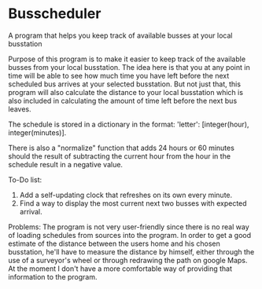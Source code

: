 # Busscheduler
A program that helps you keep track of available busses at your local busstation

Purpose of this program is to make it easier to keep track of the available busses from your local busstation.
The idea here is that you at any point in time will be able to see how much time you have left before the next
scheduled bus arrives at your selected busstation. But not just that, this program will also calculate the distance
to your local busstation which is also included in calculating the amount of time left before the next bus leaves.

The schedule is stored in a dictionary in the format: 'letter': [integer(hour), integer(minutes)].

There is also a "normalize" function that adds 24 hours or 60 minutes should the result of subtracting the
current hour from the hour in the schedule result in a negative value.

To-Do list:
1. Add a self-updating clock that refreshes on its own every minute.
2. Find a way to display the most current next two busses with expected arrival.

Problems:
The program is not very user-friendly since there is no real way of loading schedules from sources into the program.
In order to get a good estimate of the distance between the users home and his chosen busstation, he'll have to measure
the distance by himself, either through the use of a surveyor's wheel or through redrawing the path on google Maps.
At the moment I don't have a more comfortable way of providing that information to the program. 
